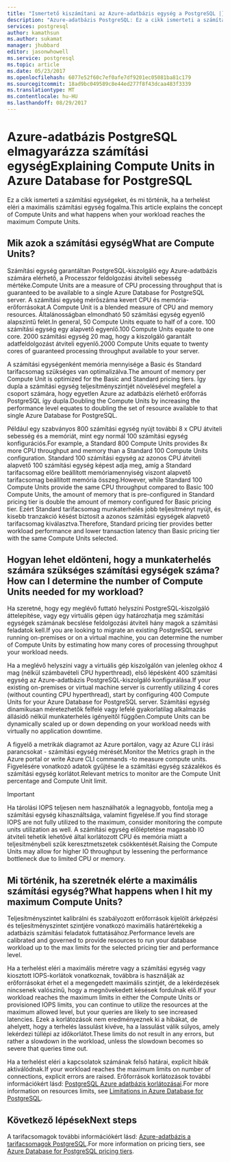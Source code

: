 ```yaml
---
title: "Ismertető kiszámítani az Azure-adatbázis egység a PostgreSQL |} Microsoft Docs"
description: "Azure-adatbázis PostgreSQL: Ez a cikk ismerteti a számítási egységeket, és mi történik, ha a terhelést eléri a maximális számítási egység elveit."
services: postgresql
author: kamathsun
ms.author: sukamat
manager: jhubbard
editor: jasonwhowell
ms.service: postgresql
ms.topic: article
ms.date: 05/23/2017
ms.openlocfilehash: 6077e52f60c7ef0afe7df9201ec05081ba81c179
ms.sourcegitcommit: 18ad9bc049589c8e44ed277f8f43dcaa483f3339
ms.translationtype: MT
ms.contentlocale: hu-HU
ms.lasthandoff: 08/29/2017
---
```

# <a name="explaining-compute-units-in-azure-database-for-postgresql"></a><span data-ttu-id="11cbc-103">Azure-adatbázis PostgreSQL elmagyarázza számítási egység</span><span class="sxs-lookup"><span data-stu-id="11cbc-103">Explaining Compute Units in Azure Database for PostgreSQL</span></span>
<span data-ttu-id="11cbc-104">Ez a cikk ismerteti a számítási egységeket, és mi történik, ha a terhelést eléri a maximális számítási egység fogalma.</span><span class="sxs-lookup"><span data-stu-id="11cbc-104">This article explains the concept of Compute Units and what happens when your workload reaches the maximum Compute Units.</span></span>

## <a name="what-are-compute-units"></a><span data-ttu-id="11cbc-105">Mik azok a számítási egység</span><span class="sxs-lookup"><span data-stu-id="11cbc-105">What are Compute Units?</span></span>
<span data-ttu-id="11cbc-106">Számítási egység garantáltan PostgreSQL-kiszolgáló egy Azure-adatbázis számára elérhető, a Processzor feldolgozási átviteli sebesség mértéke.</span><span class="sxs-lookup"><span data-stu-id="11cbc-106">Compute Units are a measure of CPU processing throughput that is guaranteed to be available to a single Azure Database for PostgreSQL server.</span></span> <span data-ttu-id="11cbc-107">A számítási egység mérőszáma kevert CPU és memória-erőforrásokat.</span><span class="sxs-lookup"><span data-stu-id="11cbc-107">A Compute Unit is a blended measure of CPU and memory resources.</span></span> <span data-ttu-id="11cbc-108">Általánosságban elmondható 50 számítási egység egyenlő alapszintű felét.</span><span class="sxs-lookup"><span data-stu-id="11cbc-108">In general, 50 Compute Units equate to half of a core.</span></span> <span data-ttu-id="11cbc-109">100 számítási egység egy alapvető egyenlő.</span><span class="sxs-lookup"><span data-stu-id="11cbc-109">100 Compute Units equate to one core.</span></span> <span data-ttu-id="11cbc-110">2000 számítási egység 20 mag, hogy a kiszolgáló garantált adatfeldolgozást átviteli egyenlő.</span><span class="sxs-lookup"><span data-stu-id="11cbc-110">2000 Compute Units equate to twenty cores of guaranteed processing throughput available to your server.</span></span>

<span data-ttu-id="11cbc-111">A számítási egységenként memória mennyisége a Basic és Standard tarifacsomag szükséges van optimalizálva.</span><span class="sxs-lookup"><span data-stu-id="11cbc-111">The amount of memory per Compute Unit is optimized for the Basic and Standard pricing tiers.</span></span> <span data-ttu-id="11cbc-112">Így dupla a számítási egység teljesítményszintjét növelésével megfelel a csoport számára, hogy egyetlen Azure az adatbázis elérhető erőforrás PostgreSQL így dupla.</span><span class="sxs-lookup"><span data-stu-id="11cbc-112">Doubling the Compute Units by increasing the performance level equates to doubling the set of resource available to that single Azure Database for PostgreSQL.</span></span>

<span data-ttu-id="11cbc-113">Például egy szabványos 800 számítási egység nyújt további 8 x CPU átviteli sebesség és a memóriát, mint egy normál 100 számítási egység konfigurációs.</span><span class="sxs-lookup"><span data-stu-id="11cbc-113">For example, a Standard 800 Compute Units provides 8x more CPU throughput and memory than a Standard 100 Compute Units configuration.</span></span> <span data-ttu-id="11cbc-114">Standard 100 számítási egység az azonos CPU átviteli alapvető 100 számítási egység képest adja meg, amíg a Standard tarifacsomag előre beállított memóriamennyiség viszont alapvető tarifacsomag beállított memória összeg.</span><span class="sxs-lookup"><span data-stu-id="11cbc-114">However, while Standard 100 Compute Units provide the same CPU throughput compared to Basic 100 Compute Units, the amount of memory that is pre-configured in Standard pricing tier is double the amount of memory configured for Basic pricing tier.</span></span> <span data-ttu-id="11cbc-115">Ezért Standard tarifacsomag munkaterhelés jobb teljesítményt nyújt, és kisebb tranzakció késést biztosít a azonos számítási egységek alapvető tarifacsomag kiválasztva.</span><span class="sxs-lookup"><span data-stu-id="11cbc-115">Therefore, Standard pricing tier provides better workload performance and lower transaction latency than Basic pricing tier with the same Compute Units selected.</span></span>

## <a name="how-can-i-determine-the-number-of-compute-units-needed-for-my-workload"></a><span data-ttu-id="11cbc-116">Hogyan lehet eldönteni, hogy a munkaterhelés számára szükséges számítási egységek száma?</span><span class="sxs-lookup"><span data-stu-id="11cbc-116">How can I determine the number of Compute Units needed for my workload?</span></span>
<span data-ttu-id="11cbc-117">Ha szeretné, hogy egy meglévő futtató helyszíni PostgreSQL-kiszolgáló áttelepítése, vagy egy virtuális gépen úgy határozhatja meg számítási egységek számának becslése feldolgozási átviteli hány magok a számítási feladatok kell.</span><span class="sxs-lookup"><span data-stu-id="11cbc-117">If you are looking to migrate an existing PostgreSQL server running on-premises or on a virtual machine, you can determine the number of Compute Units by estimating how many cores of processing throughput your workload needs.</span></span> 

<span data-ttu-id="11cbc-118">Ha a meglévő helyszíni vagy a virtuális gép kiszolgálón van jelenleg okhoz 4 mag (nélkül számbavételi CPU hyperthread), első lépésként 400 számítási egység az Azure-adatbázis PostgreSQL-kiszolgáló konfigurálása.</span><span class="sxs-lookup"><span data-stu-id="11cbc-118">If your existing on-premises or virtual machine server is currently utilizing 4 cores (without counting CPU hyperthread), start by configuring 400 Compute Units for your Azure Database for PostgreSQL server.</span></span> <span data-ttu-id="11cbc-119">Számítási egység dinamikusan méretezhetők felfelé vagy lefelé gyakorlatilag alkalmazás állásidő nélkül munkaterhelés igényeitől függően.</span><span class="sxs-lookup"><span data-stu-id="11cbc-119">Compute Units can be dynamically scaled up or down depending on your workload needs with virtually no application downtime.</span></span> 

<span data-ttu-id="11cbc-120">A figyelő a metrikák diagramot az Azure portálon, vagy az Azure CLI írási parancsokat - számítási egység mérését.</span><span class="sxs-lookup"><span data-stu-id="11cbc-120">Monitor the Metrics graph in the Azure portal or write Azure CLI commands -to measure compute units.</span></span> <span data-ttu-id="11cbc-121">Figyelésére vonatkozó adatok gyűjtése le a számítási egység százalékos és számítási egység korlátot.</span><span class="sxs-lookup"><span data-stu-id="11cbc-121">Relevant metrics to monitor are the Compute Unit percentage and Compute Unit limit.</span></span>

>[!IMPORTANT]
> <span data-ttu-id="11cbc-122">Ha tárolási IOPS teljesen nem használhatók a legnagyobb, fontolja meg a számítási egység kihasználtsága, valamint figyelése.</span><span class="sxs-lookup"><span data-stu-id="11cbc-122">If you find storage IOPS are not fully utilized to the maximum, consider monitoring the compute units utilization as well.</span></span> <span data-ttu-id="11cbc-123">A számítási egység előléptetése magasabb IO átviteli tehetik lehetővé által korlátozott CPU és memória miatt a teljesítménybeli szűk keresztmetszetek csökkentését.</span><span class="sxs-lookup"><span data-stu-id="11cbc-123">Raising the Compute Units may allow for higher IO throughput by lessening the performance bottleneck due to limited CPU or memory.</span></span>

## <a name="what-happens-when-i-hit-my-maximum-compute-units"></a><span data-ttu-id="11cbc-124">Mi történik, ha szeretnék elérte a maximális számítási egység?</span><span class="sxs-lookup"><span data-stu-id="11cbc-124">What happens when I hit my maximum Compute Units?</span></span>
<span data-ttu-id="11cbc-125">Teljesítményszintet kalibrálni és szabályozott erőforrások kijelölt árképzési és teljesítményszintet szintjére vonatkozó maximális határértékekig a adatbázis számítási feladatok futtatásához.</span><span class="sxs-lookup"><span data-stu-id="11cbc-125">Performance levels are calibrated and governed to provide resources to run your database workload up to the max limits for the selected pricing tier and performance level.</span></span> 

<span data-ttu-id="11cbc-126">Ha a terhelést eléri a maximális méretre vagy a számítási egység vagy kiosztott IOPS-korlátok vonatkoznak, továbbra is használják az erőforrásokat érhet el a megengedett maximális szintjét, de a lekérdezések nincsenek valószínű, hogy a megnövekedett késések fordulnak elő.</span><span class="sxs-lookup"><span data-stu-id="11cbc-126">If your workload reaches the maximum limits in either the Compute Units or provisioned IOPS limits, you can continue to utilize the resources at the maximum allowed level, but your queries are likely to see increased latencies.</span></span> <span data-ttu-id="11cbc-127">Ezek a korlátozások nem eredményeznek ki a hibákat, de ahelyett, hogy a terhelés lassulást kivéve, ha a lassulást válik súlyos, amely lekérdezi túllépi az időkorlátot.</span><span class="sxs-lookup"><span data-stu-id="11cbc-127">These limits do not result in any errors, but rather a slowdown in the workload, unless the slowdown becomes so severe that queries time out.</span></span> 

<span data-ttu-id="11cbc-128">Ha a terhelést eléri a kapcsolatok számának felső határai, explicit hibák aktiválódnak.</span><span class="sxs-lookup"><span data-stu-id="11cbc-128">If your workload reaches the maximum limits on number of connections, explicit errors are raised.</span></span> <span data-ttu-id="11cbc-129">Erőforrások korlátozások további információkért lásd: [PostgreSQL Azure adatbázis korlátozásai](concepts-limits.md).</span><span class="sxs-lookup"><span data-stu-id="11cbc-129">For more information on resources limits, see [Limitations in Azure Database for PostgreSQL](concepts-limits.md).</span></span>

## <a name="next-steps"></a><span data-ttu-id="11cbc-130">Következő lépések</span><span class="sxs-lookup"><span data-stu-id="11cbc-130">Next steps</span></span>
<span data-ttu-id="11cbc-131">A tarifacsomagok további információkért lásd: [Azure-adatbázis a tarifacsomagok PostgreSQL](./concepts-service-tiers.md).</span><span class="sxs-lookup"><span data-stu-id="11cbc-131">For more information on pricing tiers, see [Azure Database for PostgreSQL pricing tiers](./concepts-service-tiers.md).</span></span>
